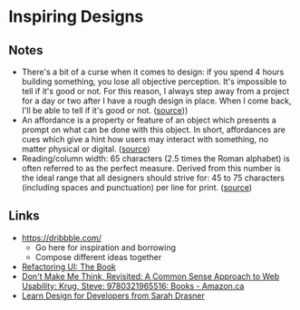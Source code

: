 # Inspiring Designs

## Notes

- There's a bit of a curse when it comes to design: if you spend 4 hours building something, you lose all objective perception. It's impossible to tell if it's good or not. For this reason, I always step away from a project for a day or two after I have a rough design in place. When I come back, I'll be able to tell if it's good or not. ([source](https://www.joshwcomeau.com/blog/how-i-built-my-blog/#:~:text=a%20bit%20of%20a%20curse%20when%20it%20comes%20to%20design)))
- An affordance is a property or feature of an object which presents a prompt on what can be done with this object. In short, affordances are cues which give a hint how users may interact with something, no matter physical or digital. ([source](https://uxplanet.org/ux-design-glossary-how-to-use-affordances-in-user-interfaces-393c8e9686e4#:~:text=Affordance%20is%20a%20property%20or%20feature%20of%20an%20object%20which%20presents%20a%20prompt%20on%20what%20can%20be%20done%20with%20this%20object.))
- Reading/column width: 65 characters (2.5 times the Roman alphabet) is often referred to as the perfect measure. Derived from this number is the ideal range that all designers should strive for: 45 to 75 characters (including spaces and punctuation) per line for print. ([source](https://www.smashingmagazine.com/2014/09/balancing-line-length-font-size-responsive-web-design/#:~:text=65%20characters%20(2.5%20times%20the%20roman%20alphabet)%20is%20often%20referred%20to%20as%20the%20perfect%20measure.%20derived%20from%20this%20number%20is%20the%20ideal%20range%20that%20all%20designers%20should%20strive%20for%3A%2045%20to%2075%20characters%20(including%20spaces%20and%20punctuation)%20per%20line%20for%20print.))

## Links

- https://dribbble.com/
  - Go here for inspiration and borrowing
  - Compose different ideas together
- [Refactoring UI: The Book](https://refactoringui.com/book/)
- [Don't Make Me Think, Revisited: A Common Sense Approach to Web Usability: Krug, Steve: 9780321965516: Books - Amazon.ca](https://www.amazon.ca/Dont-Make-Think-Revisited-Usability/dp/0321965515/ref=pd_sbs_14_t_0/142-9119805-5166140?_encoding=UTF8&pd_rd_i=0321965515&pd_rd_r=24a545f2-e73d-40b5-a144-1bce4b469385&pd_rd_w=6yGuB&pd_rd_wg=881L7&pf_rd_p=9926bb69-42b9-46e4-b788-f665992e326d&pf_rd_r=28D4D66KJ5RYBFSYA754&psc=1&refRID=28D4D66KJ5RYBFSYA754)
- [Learn Design for Developers from Sarah Drasner](https://frontendmasters.com/courses/design-for-developers/)
